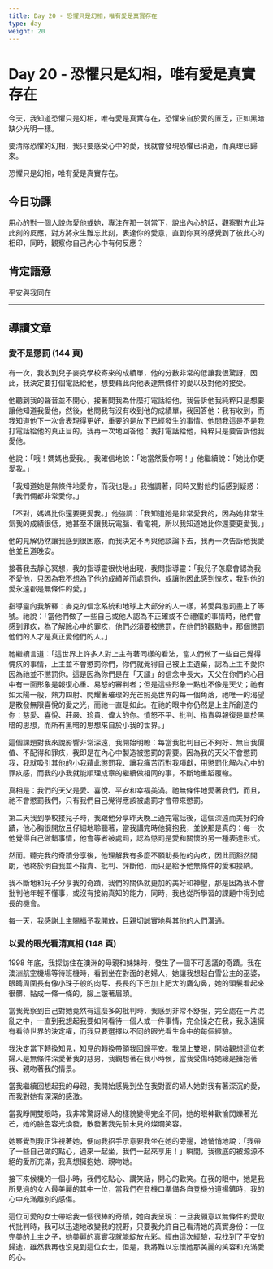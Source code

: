 ```yaml
---
title: Day 20 - 恐懼只是幻相，唯有愛是真實存在
type: day
weight: 20
---
```


# Day 20 - 恐懼只是幻相，唯有愛是真實存在

今天，我知道恐懼只是幻相，唯有愛是真實存在，恐懼來自於愛的匱乏，正如黑暗缺少光明一樣。

要清除恐懼的幻相，我只要感受心中的愛，我就會發現恐懼已消逝，而真理已歸來。

恐懼只是幻相，唯有愛是真實存在。

## 今日功課

用心的對一個人說你愛他或她，專注在那一刻當下，說出內心的話，觀察對方此時此刻的反應，對方將永生難忘此刻，表達你的愛意，直到你真的感覺到了彼此心的相印，同時，觀察你自己內心中有何反應？

## 肯定語意

平安與我同在

---

## 導讀文章

### 愛不是懲罰 (144 頁)

有一次，我收到兒子麥克學校寄來的成績單，他的分數非常的低讓我很驚訝，因此，我決定要打個電話給他，想要藉此向他表達無條件的愛以及對他的接受。

他聽到我的聲音並不開心，接著問我為什麼打電話給他，我告訴他我純粹只是想要讓他知道我愛他，然後，他問我有沒有收到他的成績單，我回答他：我有收到，而我知道他下一次會表現得更好，重要的是放下已經發生的事情。他問我這是不是我打電話給他的真正目的，我再一次地回答他：我打電話給他，純粹只是要告訴他我愛他。

他說：「哦！媽媽也愛我。」我確信地說：「她當然愛你啊！」他繼續說：「她比你更愛我。」

「我知道她是無條件地愛你，而我也是。」我強調著，同時又對他的話感到疑惑：「我們倆都非常愛你。」

「不對，媽媽比你還要更愛我。」他強調：「我知道她是非常愛我的，因為她非常生氣我的成績很低，她甚至不讓我玩電腦、看電視，所以我知道她比你還要更愛我。」

他的見解仍然讓我感到很困惑，而我決定不再與他談論下去，我再一次告訴他我愛他並且道晚安。

接著我去靜心冥想，我的指導靈很快地出現，我問指導靈：「我兒子怎麼會認為我不愛他，只因為我不想為了他的成績差而處罰他，或讓他因此感到愧疚，我對他的愛永遠都是無條件的愛。」

指導靈向我解釋：麥克的信念系統和地球上大部分的人一樣，將愛與懲罰畫上了等號。祂說：「當他們做了一些自己或他人認為不正確或不合禮儀的事情時，他們會感到罪疚，為了解除心中的罪疚，他們必須要被懲罰，在他們的觀點中，那個懲罰他們的人才是真正愛他們的人。」

祂繼續言道：「這世界上許多人對上主有著同樣的看法，當人們做了一些自己覺得愧疚的事情，上主並不會懲罰你們，你們就覺得自己被上主遺棄，認為上主不愛你因為祂並不懲罰你。這是因為你們是在「天譴」的信念中長大，天父在你們的心目中有一面形象是報復心重、易怒的審判者；但是這些形象一點也不像是天父；祂有如太陽一般，熱力四射、閃耀著璀璨的光芒照亮世界的每一個角落，祂唯一的渴望是散發無限喜悅的愛之光，而祂一直是如此。在祂的眼中你仍然是上主所創造的你：慈愛、喜悅、莊嚴、珍貴、偉大的你。憤怒不平、批判、指責與報復是屬於黑暗的思想，而所有黑暗的思想來自於小我的世界。」

這個課題對我來說影響非常深遠，我開始明瞭：每當我批判自己不夠好、無自我價值、不配得和罪疚，我即是在內心中製造被懲罰的需要。因為我的天父不會懲罰我，我就吸引其他的小我藉此懲罰我、讓我痛苦而對我項獻，用懲罰化解內心中的罪疚感，而我的小我就能順理成章的繼續做相同的事，不斷地重蹈覆轍。

真相是：我們的天父是愛、喜悅、平安和幸福美滿。祂無條件地愛著我們，而且，祂不會懲罰我們，只有我們自己覺得應該被處罰才會帶來懲罰。

第二天我到學校接兒子時，我跟他分享昨天晚上通完電話後，這個深遠而美好的奇蹟，他心胸很開放且仔細地聆聽著，當我講完時他擁抱我，並說那是真的：每一次他覺得自己做錯事情，他會等者被處罰，認為懲罰是愛和關懷的另一種表達形式。

然而。聽完我的奇蹟分享後，他理解我有多麼不願助長他的內疚，因此而豁然開朗，他終於明白我並不指責、批判、評斷他，而只是給予他無條件的愛和接納。

我不斷地和兒子分享我的奇蹟，我們的關係就更加的美好和神聖，那是因為我不會批判他年輕不懂事，或沒有接納真知的能力，同時，我也從所學習的課題中得到成長的機會。

每一天，我感謝上主賜福予我開放，且親切誠實地與其他的人們溝通。

### 以愛的眼光看清真相 (148 頁)

1998 年底，我探訪住在澳洲的母親和妹妹時，發生了一個不可思議的奇蹟。我在澳洲航空機場等待班機時，看到坐在對面的老婦人，她讓我想起白雪公主的巫婆，眼睛周圍長有像小珠子般的肉芽、長長的下巴加上肥大的鷹勾鼻，她的頭髮看起來很髒、黏成一條一條的，臉上皺著眉頭。

當我覺察到自己對她竟然有這麼多的批判時，我感到非常不舒服，完全處在一片混亂之中，一直到我想起我要如何看待一個人或一件事情，完全操之在我，我永遠擁有看待世界的決定權，而我只要選擇以不同的眼光看生命中的每個經驗。

我決定當下轉換知見，知見的轉換帶領我回歸平安。我閉上雙眼，開始觀想這位老婦人是無條件深愛著我的慈男，我觀想著在我小時候，當我受傷時她總是擁抱著我、親吻著我的情景。

當我繼續回想起我的母親，我開始感覺到坐在我對面的婦人她對我有著深沉的愛，而我對她有深深的感激。

當我睜開雙眼時，我非常驚訝婦人的樣貌變得完全不同，她的眼神歡愉閃爍著光芒，她的臉色容光煥發，散發著我先前未見的燦爛笑容。

她察覺到我正注視著她，便向我招手示意要我坐在她的旁邊，她悄悄地說：「我帶了一些自己做的點心，過來一起坐，我們一起來享用！」瞬間，我徹底的被源源不絕的愛所充滿，我真想擁抱她、親吻她。

接下來候機的一個小時，我們吃點心、講笑話，開心的歡笑。在我的眼中，她是我所見過的女人最美麗的其中一位，當我們在登機口準備各自登機分道揚鑣時，我的心中充滿離別的感傷。

這位可愛的女士帶給我一個很棒的奇蹟，她向我呈現：一旦我願意以無條件的愛取代批判時，我可以迅速地改變我的視野，只要我允許自己看清她的真實身份：一位完美的上主之子，她美麗的真實我就能綻放光彩。經由這次經驗，我找到了平安的歸途，雖然我再也沒見到這位女士，但是，我將難以忘懷她那美麗的笑容和充滿愛的心。
